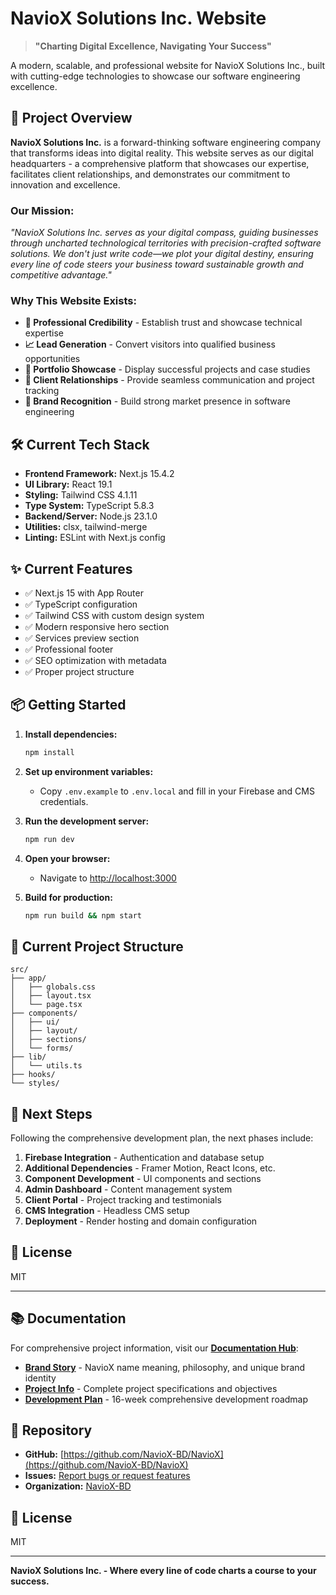 # NavioX Solutions Inc. Website

> **"Charting Digital Excellence, Navigating Your Success"**

A modern, scalable, and professional website for NavioX Solutions Inc., built with cutting-edge technologies to showcase our software engineering excellence.

## 🚀 Project Overview

**NavioX Solutions Inc.** is a forward-thinking software engineering company that transforms ideas into digital reality. This website serves as our digital headquarters - a comprehensive platform that showcases our expertise, facilitates client relationships, and demonstrates our commitment to innovation and excellence.

### **Our Mission:**

_"NavioX Solutions Inc. serves as your digital compass, guiding businesses through uncharted technological territories with precision-crafted software solutions. We don't just write code—we plot your digital destiny, ensuring every line of code steers your business toward sustainable growth and competitive advantage."_

### **Why This Website Exists:**

- **🎯 Professional Credibility** - Establish trust and showcase technical expertise
- **📈 Lead Generation** - Convert visitors into qualified business opportunities
- **💼 Portfolio Showcase** - Display successful projects and case studies
- **🤝 Client Relationships** - Provide seamless communication and project tracking
- **🌟 Brand Recognition** - Build strong market presence in software engineering

## 🛠️ Current Tech Stack

- **Frontend Framework:** Next.js 15.4.2
- **UI Library:** React 19.1
- **Styling:** Tailwind CSS 4.1.11
- **Type System:** TypeScript 5.8.3
- **Backend/Server:** Node.js 23.1.0
- **Utilities:** clsx, tailwind-merge
- **Linting:** ESLint with Next.js config

## ✨ Current Features

- ✅ Next.js 15 with App Router
- ✅ TypeScript configuration
- ✅ Tailwind CSS with custom design system
- ✅ Modern responsive hero section
- ✅ Services preview section
- ✅ Professional footer
- ✅ SEO optimization with metadata
- ✅ Proper project structure

## 📦 Getting Started

1. **Install dependencies:**

   ```bash
   npm install
   ```

2. **Set up environment variables:**

   - Copy `.env.example` to `.env.local` and fill in your Firebase and CMS credentials.

3. **Run the development server:**

   ```bash
   npm run dev
   ```

4. **Open your browser:**

   - Navigate to [http://localhost:3000](http://localhost:3000)

5. **Build for production:**
   ```bash
   npm run build && npm start
   ```

## 📁 Current Project Structure

```
src/
├── app/
│   ├── globals.css
│   ├── layout.tsx
│   └── page.tsx
├── components/
│   ├── ui/
│   ├── layout/
│   ├── sections/
│   └── forms/
├── lib/
│   └── utils.ts
├── hooks/
└── styles/
```

## 🔄 Next Steps

Following the comprehensive development plan, the next phases include:

1. **Firebase Integration** - Authentication and database setup
2. **Additional Dependencies** - Framer Motion, React Icons, etc.
3. **Component Development** - UI components and sections
4. **Admin Dashboard** - Content management system
5. **Client Portal** - Project tracking and testimonials
6. **CMS Integration** - Headless CMS setup
7. **Deployment** - Render hosting and domain configuration

## 📄 License

MIT

---

## 📚 **Documentation**

For comprehensive project information, visit our **[Documentation Hub](./docs/README.md)**:

- **[Brand Story](./docs/brand/BRAND_STORY.md)** - NavioX name meaning, philosophy, and unique brand identity
- **[Project Info](./docs/project/PROJECT_INFO.md)** - Complete project specifications and objectives
- **[Development Plan](./docs/development/navioxbd-development-plan.md)** - 16-week comprehensive development roadmap

## 🔗 **Repository**

- **GitHub:** [https://github.com/NavioX-BD/NavioX](https://github.com/NavioX-BD/NavioX)
- **Issues:** [Report bugs or request features](https://github.com/NavioX-BD/NavioX/issues)
- **Organization:** [NavioX-BD](https://github.com/NavioX-BD)

## 📄 **License**

MIT

---

**NavioX Solutions Inc. - Where every line of code charts a course to your success.**
